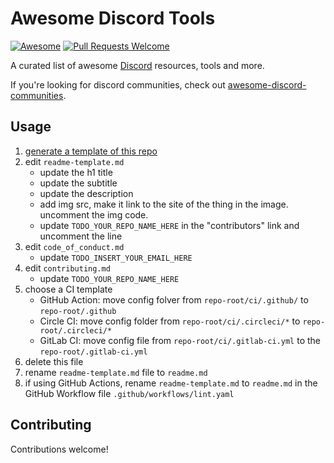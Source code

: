 # Awesome Discord Tools   
<a href="https://github.com/sindresorhus/awesome">[![Awesome](https://awesome.re/badge.svg)](https://awesome.re) <a href="https://github.com/KieranRobson/awesome-discord-tools/pulls"><img alt="Pull Requests Welcome" src="https://img.shields.io/badge/PRs-welcome-brightgreen.svg?style=flat-square"></a>

<p>
  A curated list of awesome <a href="http://www.discord.com/">Discord</a> resources, tools and more. 
</p>
 If you're looking for discord communities, check out <a href="https://github.com/mhxion/awesome-discord-communities#readme">awesome-discord-communities</a>.

## Usage

1. [generate a template of this repo](https://github.com/jthegedus/awesome-list-template/generate)
2. edit `readme-template.md`
   - update the h1 title
   - update the subtitle
   - update the description
   - add img src, make it link to the site of the thing in the image. uncomment the img code.
   - update `TODO_YOUR_REPO_NAME_HERE` in the "contributors" link and uncomment the line
3. edit `code_of_conduct.md`
   - update `TODO_INSERT_YOUR_EMAIL_HERE`
4. edit `contributing.md`
   - update `TODO_YOUR_REPO_NAME_HERE`
5. choose a CI template
   - GitHub Action: move config folver from `repo-root/ci/.github/` to `repo-root/.github`
   - Circle CI: move config folder from `repo-root/ci/.circleci/*` to `repo-root/.circleci/*`
   - GitLab CI: move config file from `repo-root/ci/.gitlab-ci.yml` to the `repo-root/.gitlab-ci.yml`
6. delete this file
7. rename `readme-template.md` file to `readme.md`
8. if using GitHub Actions, rename `readme-template.md` to `readme.md` in the GitHub Workflow file `.github/workflows/lint.yaml`

## Contributing

Contributions welcome!
